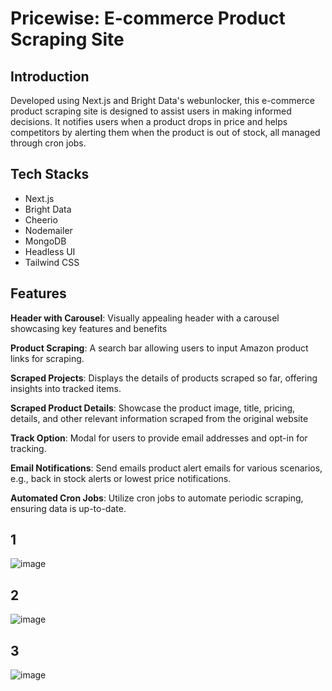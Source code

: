 # Pricewise: E-commerce Product Scraping Site

## Introduction

Developed using Next.js and Bright Data's webunlocker, this e-commerce product scraping site is designed to assist users in making informed decisions. It notifies users when a product drops in price and helps competitors by alerting them when the product is out of stock, all managed through cron jobs.

## Tech Stacks

- Next.js
- Bright Data
- Cheerio
- Nodemailer
- MongoDB
- Headless UI
- Tailwind CSS

## Features

 **Header with Carousel**: Visually appealing header with a carousel showcasing key features and benefits

 **Product Scraping**: A search bar allowing users to input Amazon product links for scraping.

 **Scraped Projects**: Displays the details of products scraped so far, offering insights into tracked items.

 **Scraped Product Details**: Showcase the product image, title, pricing, details, and other relevant information scraped from the original website

 **Track Option**: Modal for users to provide email addresses and opt-in for tracking.

 **Email Notifications**: Send emails product alert emails for various scenarios, e.g., back in stock alerts or lowest price notifications.

 **Automated Cron Jobs**: Utilize cron jobs to automate periodic scraping, ensuring data is up-to-date.



 ## 1
 ![image](https://github.com/user-attachments/assets/8fe9c989-06ef-41d7-8731-3cd2ba4a04d1)


 ## 2
![image](https://github.com/user-attachments/assets/17f2aed9-9d01-4d72-8c18-60d38dcba607)


## 3
![image](https://github.com/user-attachments/assets/0ea9346b-cab4-4346-bb01-c70c577cc0a0)




